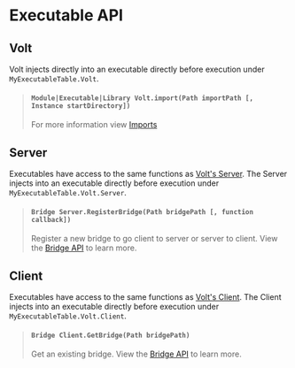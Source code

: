 # Executable API

## Volt
Volt injects directly into an executable directly before execution under `MyExecutableTable.Volt`.
> #### `Module|Executable|Library Volt.import(Path importPath [, Instance startDirectory])`
> For more information view [Imports](../../start/#imports)

## Server
Executables have access to the same functions as [Volt's Server](../volt/#server). The Server injects into an executable directly before execution under `MyExecutableTable.Volt.Server`.

> #### `Bridge Server.RegisterBridge(Path bridgePath [, function callback])`
> Register a new bridge to go client to server or server to client. View the [Bridge API](../bridges) to learn more.

## Client
Executables have access to the same functions as [Volt's Client](../volt/#client). The Client injects into an executable directly before execution under `MyExecutableTable.Volt.Client`.

> #### `Bridge Client.GetBridge(Path bridgePath)`
> Get an existing bridge. View the [Bridge API](../bridges) to learn more.